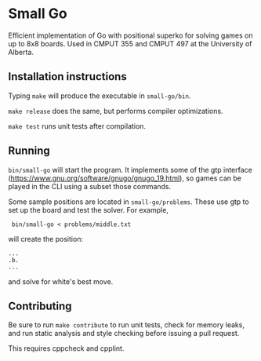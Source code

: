 # Small Go
Efficient implementation of Go with positional superko for solving games
on up to 8x8 boards. Used in CMPUT 355 and CMPUT 497 at the University of Alberta.

## Installation instructions
Typing `make` will produce the executable in `small-go/bin`. 

`make release` does the same, but performs compiler optimizations.

`make test` runs unit tests after compilation.

## Running
`bin/small-go` will start the program. It implements some of the gtp interface (https://www.gnu.org/software/gnugo/gnugo_19.html), so games can be played in the CLI using a subset those commands.

Some sample positions are located in `small-go/problems`. These use gtp to set up the board and test the solver. For example,

``` bin/small-go < problems/middle.txt```

will create the position:
```
...
.b.
...
```
and solve for white's best move.

## Contributing
Be sure to run `make contribute` to run unit tests, check for memory leaks, and run static analysis and style checking before
issuing a pull request.

This requires cppcheck and cpplint.
